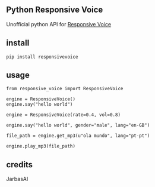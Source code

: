 ## Python Responsive Voice

Unofficial python API for [Responsive Voice](https://responsivevoice.org)

## install

    pip install responsivevoice

## usage

    from responsive_voice import ResponsiveVoice

    engine = ResponsiveVoice()
    engine.say("hello world")

    engine = ResponsiveVoice(rate=0.4, vol=0.8)

    engine.say("hello world", gender="male", lang="en-GB")

    file_path = engine.get_mp3(u"ola mundo", lang="pt-pt")

    engine.play_mp3(file_path)

## credits

JarbasAI
